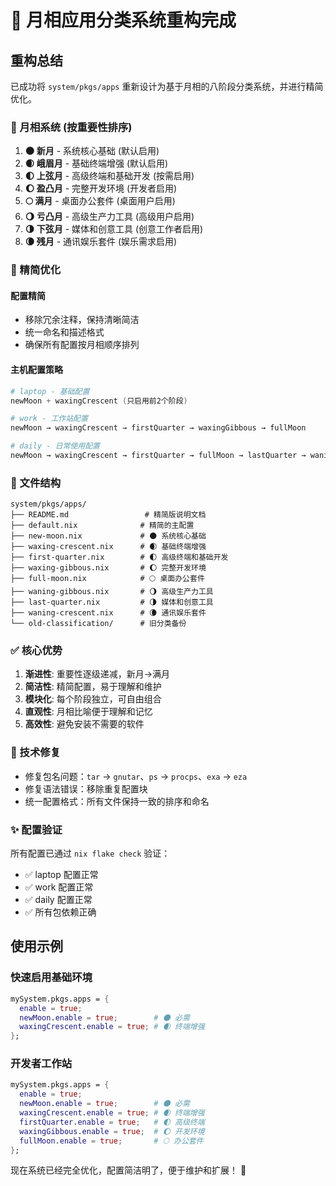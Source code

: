 # 🌙 月相应用分类系统重构完成

## 重构总结

已成功将 `system/pkgs/apps` 重新设计为基于月相的八阶段分类系统，并进行精简优化。

### 🌙 月相系统 (按重要性排序)

1. **🌑 新月** - 系统核心基础 (默认启用)
2. **🌒 峨眉月** - 基础终端增强 (默认启用)
3. **🌓 上弦月** - 高级终端和基础开发 (按需启用)
4. **🌔 盈凸月** - 完整开发环境 (开发者启用)
5. **🌕 满月** - 桌面办公套件 (桌面用户启用)
6. **🌖 亏凸月** - 高级生产力工具 (高级用户启用)
7. **🌗 下弦月** - 媒体和创意工具 (创意工作者启用)
8. **🌘 残月** - 通讯娱乐套件 (娱乐需求启用)

### 🎯 精简优化

#### 配置精简
- 移除冗余注释，保持清晰简洁
- 统一命名和描述格式
- 确保所有配置按月相顺序排列

#### 主机配置策略
```nix
# laptop - 基础配置
newMoon + waxingCrescent (只启用前2个阶段)

# work - 工作站配置  
newMoon → waxingCrescent → firstQuarter → waxingGibbous → fullMoon

# daily - 日常使用配置
newMoon → waxingCrescent → firstQuarter → fullMoon → lastQuarter → waningCrescent
```

### 📁 文件结构
```
system/pkgs/apps/
├── README.md                 # 精简版说明文档
├── default.nix              # 精简的主配置
├── new-moon.nix             # 🌑 系统核心基础
├── waxing-crescent.nix      # 🌒 基础终端增强
├── first-quarter.nix        # 🌓 高级终端和基础开发
├── waxing-gibbous.nix       # 🌔 完整开发环境
├── full-moon.nix            # 🌕 桌面办公套件
├── waning-gibbous.nix       # 🌖 高级生产力工具
├── last-quarter.nix         # 🌗 媒体和创意工具
├── waning-crescent.nix      # 🌘 通讯娱乐套件
└── old-classification/      # 旧分类备份
```

### ✅ 核心优势

1. **渐进性**: 重要性逐级递减，新月→满月
2. **简洁性**: 精简配置，易于理解和维护
3. **模块化**: 每个阶段独立，可自由组合
4. **直观性**: 月相比喻便于理解和记忆
5. **高效性**: 避免安装不需要的软件

### 🔧 技术修复

- 修复包名问题：`tar` → `gnutar`、`ps` → `procps`、`exa` → `eza`
- 修复语法错误：移除重复配置块
- 统一配置格式：所有文件保持一致的排序和命名

### ✨ 配置验证

所有配置已通过 `nix flake check` 验证：
- ✅ laptop 配置正常
- ✅ work 配置正常  
- ✅ daily 配置正常
- ✅ 所有包依赖正确

## 使用示例

### 快速启用基础环境
```nix
mySystem.pkgs.apps = {
  enable = true;
  newMoon.enable = true;        # 🌑 必需
  waxingCrescent.enable = true; # 🌒 终端增强
};
```

### 开发者工作站
```nix
mySystem.pkgs.apps = {
  enable = true;
  newMoon.enable = true;        # 🌑 必需
  waxingCrescent.enable = true; # 🌒 终端增强
  firstQuarter.enable = true;   # 🌓 高级终端
  waxingGibbous.enable = true;  # 🌔 开发环境
  fullMoon.enable = true;       # 🌕 办公套件
};
```

现在系统已经完全优化，配置简洁明了，便于维护和扩展！ 🚀
